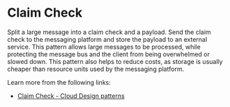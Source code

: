 # Claim Check

Split a large message into a claim check and a payload. Send the claim check to the messaging platform and store the payload to an external service. This pattern allows large messages to be processed, while protecting the message bus and the client from being overwhelmed or slowed down. This pattern also helps to reduce costs, as storage is usually cheaper than resource units used by the messaging platform.

Learn more from the following links:

- [Claim Check - Cloud Design patterns](https://learn.microsoft.com/en-us/azure/architecture/patterns/claim-check)